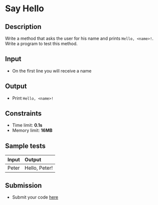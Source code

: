 # Say Hello

## Description
Write a method that asks the user for his name and prints `Hello, <name>!`.
Write a program to test this method.

## Input
- On the first line you will receive a name

## Output
- Print `Hello, <name>!`

## Constraints
- Time limit: **0.1s**
- Memory limit: **16MB**

## Sample tests

| Input | Output        |
|:------|:--------------|
| Peter | Hello, Peter! |


## Submission
- Submit your code [here](http://bgcoder.com/Contests/Compete/Index/317#0)
